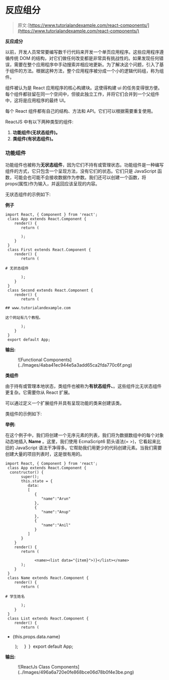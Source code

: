 # 反应组分

> 原文:[https://www.tutorialandexample.com/react-components/](https://www.tutorialandexample.com/react-components/)

**反应成分**

以前，开发人员常常要编写数千行代码来开发一个单页应用程序。这些应用程序遵循传统 DOM 的结构，对它们做任何改变都是非常具有挑战性的。如果发现任何错误，需要在整个应用程序中手动搜索并相应地更新。为了解决这个问题，引入了基于组件的方法。根据这种方法，整个应用程序被分成一个小的逻辑代码组，称为组件。

组件被认为是 React 应用程序的核心构建块。这使得构建 ui 的任务变得很方便。每个组件都驻留在同一个空间中，但彼此独立工作，并将它们合并到一个父组件中，这将是应用程序的最终 UI。

每个 React 组件都有自己的结构、方法和 API。它们可以根据需要重复使用。

ReactJS 中有以下两种类型的组件:

1.  **功能组件(无状态组件)。**
2.  **类组件(有状态组件)。**

### 功能组件

功能组件也被称为**无状态组件**，因为它们不持有或管理状态。功能组件是一种编写组件的方式，它只包含一个呈现方法，没有它们的状态。它们只是 JavaScript 函数，可能会也可能不会接收数据作为参数。我们还可以创建一个函数，将 props(属性)作为输入，并返回应该呈现的内容。

无状态组件的示例如下:

**例子**

```
import React, { Component } from 'react';  
 class App extends React.Component {  
    render() {  
       return (  

       );  
    }  
 }  
 class First extends React.Component {  
    render() {  
       return (  

# 无状态组件

       );  
    }  
 }  
 class Second extends React.Component {  
    render() {   
       return (  

## www.tutorialandexample.com

这个网站有几个教程。

       );   
    }  
 }   
 export default App;   
```

**输出:**

<figure class="aligncenter">![Functional Components](../Images/4aba41ec944e5a3add65ca2fda770c6f.png)</figure>

**类组件**

由于持有或管理本地状态，类组件也被称为**有状态组件、**。这些组件比无状态组件更复杂。它需要你从 React 扩展。

可以通过定义一个扩展组件并具有呈现功能的类来创建该类。

类组件的示例如下:

**举例:**

在这个例子中，我们将创建一个无序元素的列表，我们将为数据数组中的每个对象动态地插入 **Name** 。这里，我们使用 EcmaScript6 箭头语法(= >)，它看起来比旧的 JavaScript 语法干净得多。它帮助我们用更少的代码创建元素。当我们需要创建大量的项目列表时，这是很有用的。

```
import React, { Component } from 'react';  
 class App extends React.Component {  
  constructor() {  
       super();  
       this.state = {  
          data:   
          [  
             {             
                "name":"Arun" 
             },  
             {            
                "name":"Anup"             
             },  
             {    
                "name":"Anil"          
             }  
          ]  
       }  
    }  
    render() {  
       return (  

             <name><list data="{item}">)}</list></name>   
       );  
    }  
 }  
 class Name extends React.Component {  
    render() {   
       return (  

# 学生姓名

       );  
    }  
 }   
 class List extends React.Component {  
    render() {  
       return (  

```

*   {this.props.data.name}

        );     }  }  export default App;

**输出:**

<figure class="aligncenter">![ReactJs Class Components](../Images/496a6a720e0fe868bce06d78b0f4e3be.png)</figure>